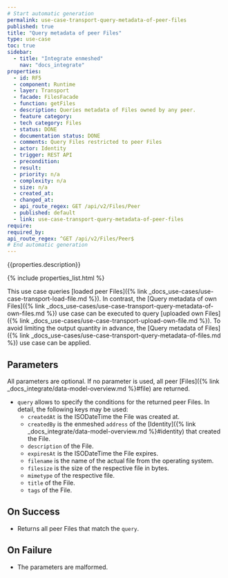 ```yaml
---
# Start automatic generation
permalink: use-case-transport-query-metadata-of-peer-files
published: true
title: "Query metadata of peer Files"
type: use-case
toc: true
sidebar:
  - title: "Integrate enmeshed"
    nav: "docs_integrate"
properties:
  - id: RF5
  - component: Runtime
  - layer: Transport
  - facade: FilesFacade
  - function: getFiles
  - description: Queries metadata of Files owned by any peer.
  - feature category:
  - tech category: Files
  - status: DONE
  - documentation status: DONE
  - comments: Query Files restricted to peer Files
  - actor: Identity
  - trigger: REST API
  - precondition:
  - result:
  - priority: n/a
  - complexity: n/a
  - size: n/a
  - created_at:
  - changed_at:
  - api_route_regex: GET /api/v2/Files/Peer
  - published: default
  - link: use-case-transport-query-metadata-of-peer-files
require:
required_by:
api_route_regex: ^GET /api/v2/Files/Peer$
# End automatic generation
---
```


{{properties.description}}

{% include properties_list.html %}

This use case queries [loaded peer Files]({% link _docs_use-cases/use-case-transport-load-file.md %}).
In contrast, the [Query metadata of own Files]({% link _docs_use-cases/use-case-transport-query-metadata-of-own-files.md %}) use case can be executed to query [uploaded own Files]({% link _docs_use-cases/use-case-transport-upload-own-file.md %}).
To avoid limiting the output quantity in advance, the [Query metadata of Files]({% link _docs_use-cases/use-case-transport-query-metadata-of-files.md %}) use case can be applied.

## Parameters

All parameters are optional. If no parameter is used, all peer [Files]({% link _docs_integrate/data-model-overview.md %}#file) are returned.

- `query` allows to specify the conditions for the returned peer Files. In detail, the following keys may be used:
  - `createdAt` is the ISODateTime the File was created at.
  - `createdBy` is the enmeshed `address` of the [Identity]({% link _docs_integrate/data-model-overview.md %}#identity) that created the File.
  - `description` of the File.
  - `expiresAt` is the ISODateTime the File expires.
  - `filename` is the name of the actual file from the operating system.
  - `filesize` is the size of the respective file in bytes.
  - `mimetype` of the respective file.
  - `title` of the File.
  - `tags` of the File.

## On Success

- Returns all peer Files that match the `query`.

## On Failure

- The parameters are malformed.
